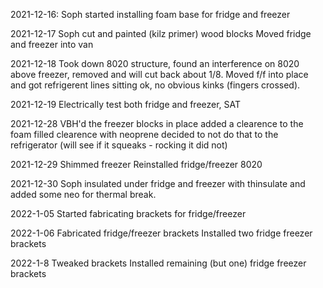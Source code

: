 2021-12-16:
Soph started installing foam base for fridge and freezer

2021-12-17
Soph cut and painted (kilz primer) wood blocks
Moved fridge and freezer into van

2021-12-18
Took down 8020 structure, found an interference on 8020 above freezer, removed and will cut back about 1/8.
Moved f/f into place and got refrigerent lines sitting ok, no obvious kinks (fingers crossed).

2021-12-19
Electrically test both fridge and freezer, SAT

2021-12-28
VBH'd the freezer blocks in place
added a clearence to the foam
filled clearence with neoprene
decided to not do that to the refrigerator (will see if it squeaks - rocking it did not)

2021-12-29
Shimmed freezer
Reinstalled fridge/freezer 8020

2021-12-30
Soph insulated under fridge and freezer with thinsulate and added some neo for thermal break.

2022-1-05
Started fabricating brackets for fridge/freezer

2022-1-06
Fabricated fridge/freezer brackets
Installed two fridge freezer brackets

2022-1-8
Tweaked brackets
Installed remaining (but one) fridge freezer brackets